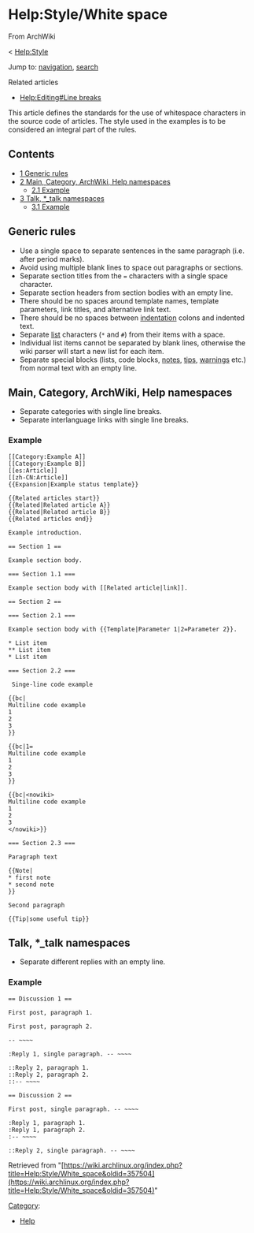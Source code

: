 # Help:Style/White space

From ArchWiki

< [Help:Style](/index.php/Help:Style "Help:Style")

Jump to: [navigation](#column-one), [search](#searchInput)

Related articles

*   [Help:Editing#Line breaks](/index.php/Help:Editing#Line_breaks "Help:Editing")

This article defines the standards for the use of whitespace characters in the source code of articles. The style used in the examples is to be considered an integral part of the rules.

## Contents

*   [1 Generic rules](#Generic_rules)
*   [2 Main, Category, ArchWiki, Help namespaces](#Main.2C_Category.2C_ArchWiki.2C_Help_namespaces)
    *   [2.1 Example](#Example)
*   [3 Talk, *_talk namespaces](#Talk.2C_.2A_talk_namespaces)
    *   [3.1 Example](#Example_2)

## Generic rules

*   Use a single space to separate sentences in the same paragraph (i.e. after period marks).
*   Avoid using multiple blank lines to space out paragraphs or sections.
*   Separate section titles from the `=` characters with a single space character.
*   Separate section headers from section bodies with an empty line.
*   There should be no spaces around template names, template parameters, link titles, and alternative link text.
*   There should be no spaces between [indentation](/index.php/Help:Editing#Indenting "Help:Editing") colons and indented text.
*   Separate [list](/index.php/Help:Editing#Lists "Help:Editing") characters (`*` and `#`) from their items with a space.
*   Individual list items cannot be separated by blank lines, otherwise the wiki parser will start a new list for each item.
*   Separate special blocks (lists, code blocks, [notes](/index.php/Template:Note "Template:Note"), [tips](/index.php/Template:Tip "Template:Tip"), [warnings](/index.php/Template:Warning "Template:Warning") etc.) from normal text with an empty line.

## Main, Category, ArchWiki, Help namespaces

*   Separate categories with single line breaks.
*   Separate interlanguage links with single line breaks.

### Example

```
[[Category:Example A]]
[[Category:Example B]]
[[es:Article]]
[[zh-CN:Article]]
{{Expansion|Example status template}}

{{Related articles start}}
{{Related|Related article A}}
{{Related|Related article B}}
{{Related articles end}}

Example introduction.

== Section 1 ==

Example section body.

=== Section 1.1 ===

Example section body with [[Related article|link]].

== Section 2 ==

=== Section 2.1 ===

Example section body with {{Template|Parameter 1|2=Parameter 2}}.

* List item
** List item
* List item

=== Section 2.2 ===

 Singe-line code example

{{bc|
Multiline code example
1
2
3
}}

{{bc|1=
Multiline code example
1
2
3
}}

{{bc|<nowiki>
Multiline code example
1
2
3
</nowiki>}}

=== Section 2.3 ===

Paragraph text

{{Note|
* first note
* second note
}}

Second paragraph

{{Tip|some useful tip}}

```

## Talk, *_talk namespaces

*   Separate different replies with an empty line.

### Example

```
== Discussion 1 ==

First post, paragraph 1.

First post, paragraph 2.

-- ~~~~

:Reply 1, single paragraph. -- ~~~~

::Reply 2, paragraph 1.
::Reply 2, paragraph 2.
::-- ~~~~

== Discussion 2 ==

First post, single paragraph. -- ~~~~

:Reply 1, paragraph 1.
:Reply 1, paragraph 2.
:-- ~~~~

::Reply 2, single paragraph. -- ~~~~

```

Retrieved from "[https://wiki.archlinux.org/index.php?title=Help:Style/White_space&oldid=357504](https://wiki.archlinux.org/index.php?title=Help:Style/White_space&oldid=357504)"

[Category](/index.php/Special:Categories "Special:Categories"):

*   [Help](/index.php/Category:Help "Category:Help")